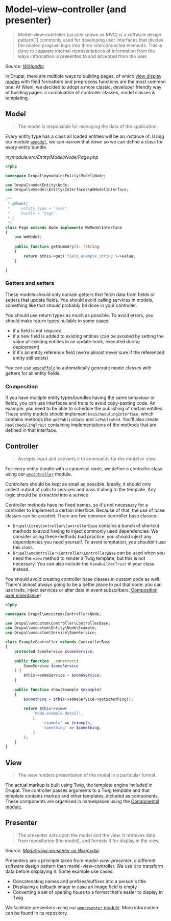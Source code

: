 # Model–view–controller (and presenter)

> Model–view–controller (usually known as MVC) is a software design pattern[1] commonly used for developing user 
> interfaces that divides the related program logic into three interconnected elements. This is done to separate 
> internal representations of information from the ways information is presented to and accepted from the user.

_Source: [Wikipedia](https://en.wikipedia.org/wiki/Model%E2%80%93view%E2%80%93controller)_

In Drupal, there are multiple ways to building pages, of which 
[view display modes](https://www.drupal.org/docs/8/api/entity-api/display-modes-view-modes-and-form-modes) with field 
formatters and preprocess functions are the most common one. At Wieni, we decided to adopt a more classic, developer 
friendly way of building pages: a combination of controller classes, model classes & templating.

## Model
> The model is responsible for managing the data of the application

Every entity type has a class all loaded entities will be an instance of. Using our module 
[`wmmodel`](https://github.com/wieni/wmmodel), we can narrow that down so we can define a class for every entity bundle.

_mymodule/src/Entity/Model/Node/Page.php_
```php
<?php

namespace Drupal\mymodule\Entity\Model\Node;

use Drupal\node\Entity\Node;
use Drupal\wmmodel\Entity\Interfaces\WmModelInterface;

/**
 * @Model(
 *     entity_type = "node",
 *     bundle = "page",
 * )
 */
class Page extends Node implements WmModelInterface
{
    use WmModel;
    
    public function getSummary(): ?string
    {
        return $this->get('field_example_string')->value;
    }

}
```

### Getters and setters
These models should only contain getters that fetch data from fields or setters that update fields. You should
avoid calling services in models, something like that should probably be done in your controller.

You should use return types as much as possible. To avoid errors, you should make return types nullable in some cases:
- if a field is not required 
- if a new field is added to existing entities (can be avoided by setting the value of existing entities in an update 
  hook, executed during deployment)
- if it's an entity reference field (we're almost never sure if the referenced entity still exists)

You can use [`wmscaffold`](https://github.com/wieni/wmscaffold) to automatically generate model classes with getters
for all entity fields.

### Composition
If you have multiple entity types/bundles having the same behaviour or fields, you can use interfaces and traits to 
avoid copy-pasting code. An example: you need to be able to schedule the publishing of certain entities. These entity 
models should implement `HasSchedulingInterface`, which contains methods like `getPublishDate` and `isPublished`. You'll
also create `HasSchedulingTrait` containing implementations of the methods that are defined in that interface.

## Controller
> Accepts input and converts it to commands for the model or view.

For every entity bundle with a canonical route, we define a controller class using our 
[`wmcontroller`](https://github.com/wieni/wmcontroller) module.

Controllers should be kept as small as possible. Ideally, it should only collect output of calls to services and pass 
it along to the template. Any logic should be extracted into a service.

Controller methods have no fixed names, so it's not necessary for a controller to implement a certain interface. Because 
of that, the use of base classes can be avoided. There are two common controller base classes:
- `Drupal\Core\Controller\ControllerBase` contains a bunch of shortcut methods to avoid having to inject commonly used 
  dependencies. We consider using these methods bad practice, you should inject any dependencies you need yourself. To 
  avoid temptation, you shouldn't use this class. 
- `Drupal\wmcontroller\Controller\ControllerBase` can be used when you need the `view` method to render a Twig template,
  but this is not necessary. You can also include the `ViewBuilderTrait` in your class instead.

You should avoid creating controller base classes in custom code as well. There's almost always going to be a better 
place to put that code: you can use traits, inject services or alter data in event subscribers. 
[Composition over inheritance](https://en.wikipedia.org/wiki/Composition_over_inheritance)!

```php
<?php

namespace Drupal\wmcustom\Controller\Node;

use Drupal\wmcustom\Controller\ControllerBase;
use Drupal\wmcustom\Entity\Node\Example;
use Drupal\wmcustom\Service\SomeService;

class ExampleController extends ControllerBase
{
    protected SomeService $someService;
    
    public function __construct(
        SomeService $someService
    ) {
        $this->someService = $someService;
    }
    
    public function show(Example $example)
    {
        $something = $this->someService->getSomething();
        
        return $this->view(
            'node.example.detail', 
            [
                'example' => $example,
                'something' => $something,
            ]
        );
    }
}

```

## View
> The view renders presentation of the model in a particular format.

The actual markup is built using Twig, the template engine included in Drupal. The controller passes arguments to a Twig 
template and that template contains markup and other templates, included as components. These components are organised 
in namespaces using the [Components! module](https://www.drupal.org/project/components).

## Presenter
> The presenter acts upon the model and the view. It retrieves data from repositories (the model), and formats it for display in the view.

_Source: [Model-view-presenter on Wikipedia](https://en.wikipedia.org/wiki/Model%E2%80%93view%E2%80%93presenter)_

Presenters are a principle taken from *model-view-presenter*, a different software design pattern than 
model-view-controller. We use it to transform data before displaying it. Some example use cases:
- Concatenating names and prefixes/suffixes into a person's title 
- Displaying a fallback image in case an image field is empty
- Converting a set of opening hours to a format that's easier to display in Twig

We facilitate presenters using our [`wmpresenter` module](https://github.com/wieni/wmpresenter). More information can be
found in its repository.
